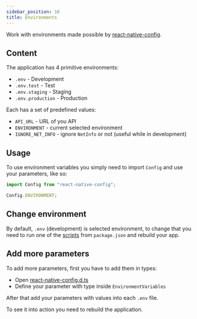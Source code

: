 ```yaml
---
sidebar_position: 16
title: Environments
---
```

Work with environments made possible by [react-native-config](https://github.com/luggit/react-native-config).

## Content

The application has 4 primitive environments:
- `.env` - Development
- `.env.test` - Test
- `.env.staging` - Staging
- `.env.production` - Production

Each has a set of predefined values:
- `API_URL` - URL of you API
- `ENVIRONMENT` - current selected environment
- `IGNORE_NET_INFO` - ignore `NetInfo` or not (useful while in development)

## Usage

To use environment variables you simply need to import `Config` and use your parameters, like so:

```typescript
import Config from "react-native-config";

Config.ENVIRONMENT;
```

## Change environment

By default, `.env` (development) is selected environment, 
to change that you need to run one of the [scripts](../docs/dependencies#environment-specific) from `package.json` 
and rebuild your app.

## Add more parameters

To add more parameters, first you have to add them in types:
- Open [react-native-config.d.ts](https://github.com/svbutko/react-native-template-strong/blob/main/template/src/types/react-native-config.d.ts)
- Define your parameter with type inside `EnvironmentVariables`

After that add your parameters with values into each `.env` file.

To see it into action you need to rebuild the application.


